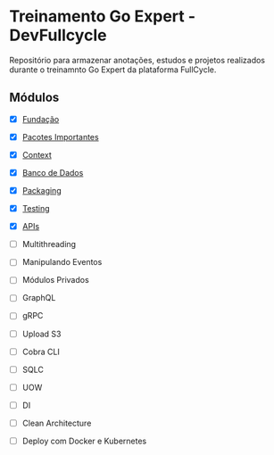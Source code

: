 # Treinamento Go Expert - DevFullcycle

Repositório para armazenar anotações, estudos e projetos realizados durante o treinamnto Go Expert da plataforma FullCycle.

## Módulos

- [x] [Fundação](https://github.com/guilchaves/treinamento-goexpert/tree/main/1-Fundacao)</br>
- [x] [Pacotes Importantes](https://github.com/guilchaves/treinamento-goexpert/tree/main/2-Pacotes-importantes)</br>
- [x] [Context](https://github.com/guilchaves/treinamento-goexpert/tree/main/3-Context)</br>
- [x] [Banco de Dados](https://github.com/guilchaves/treinamento-goexpert/tree/main/4-Banco-de-Dados)</br>
- [x] [Packaging](https://github.com/guilchaves/treinamento-goexpert/tree/main/5-Packaging)</br>
- [x] [Testing](https://github.com/guilchaves/treinamento-goexpert/tree/main/6-Testing)</br>
- [x] [APIs](https://github.com/guilchaves/treinamento-goexpert/tree/main/7-APIs/1)</br>
- [ ] Multithreading</br>
- [ ] Manipulando Eventos</br>
- [ ] Módulos Privados</br>
- [ ] GraphQL</br>
- [ ] gRPC</br>
- [ ] Upload S3</br>
- [ ] Cobra CLI</br>
- [ ] SQLC</br>
- [ ] UOW</br>
- [ ] DI</br>
- [ ] Clean Architecture</br>
- [ ] Deploy com Docker e Kubernetes</br>


